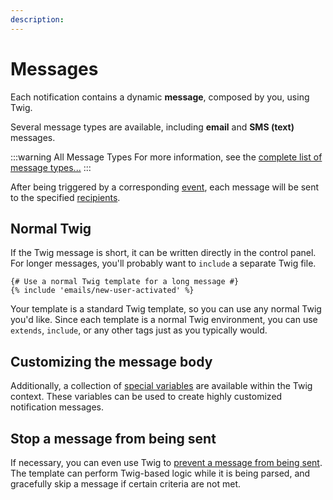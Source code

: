 ```yaml
---
description:
---
```


# Messages

Each notification contains a dynamic **message**, composed by you, using Twig.

Several message types are available, including **email** and **SMS (text)** messages.

:::warning All Message Types
For more information, see the [complete list of message types...](/messages/types/)
:::

After being triggered by a corresponding [event](/events/), each message will be sent to the specified [recipients](/recipients/).

## Normal Twig

If the Twig message is short, it can be written directly in the control panel. For longer messages, you'll probably want to `include` a separate Twig file.

```twig
{# Use a normal Twig template for a long message #}
{% include 'emails/new-user-activated' %}
```

Your template is a standard Twig template, so you can use any normal Twig you'd like. Since each template is a normal Twig environment, you can use `extends`, `include`, or any other tags just as you typically would.

## Customizing the message body

Additionally, a collection of [special variables](/messages/variables) are available within the Twig context. These variables can be used to create highly customized notification messages.

## Stop a message from being sent

If necessary, you can even use Twig to [prevent a message from being sent](/messages/skip-message). The template can perform Twig-based logic while it is being parsed, and gracefully skip a message if certain criteria are not met.

